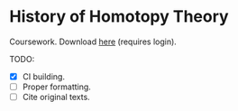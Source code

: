 # History of Homotopy Theory

Coursework. Download [here](https://github.com/Trebor-Huang/HomotopyHistory/actions) (requires login).

TODO:
- [X] CI building.
- [ ] Proper formatting.
- [ ] Cite original texts.
